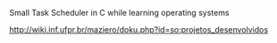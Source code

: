 Small Task Scheduler in C while learning operating systems

http://wiki.inf.ufpr.br/maziero/doku.php?id=so:projetos_desenvolvidos

